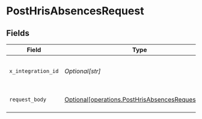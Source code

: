 # PostHrisAbsencesRequest


## Fields

| Field                                                                                                          | Type                                                                                                           | Required                                                                                                       | Description                                                                                                    |
| -------------------------------------------------------------------------------------------------------------- | -------------------------------------------------------------------------------------------------------------- | -------------------------------------------------------------------------------------------------------------- | -------------------------------------------------------------------------------------------------------------- |
| `x_integration_id`                                                                                             | *Optional[str]*                                                                                                | :heavy_check_mark:                                                                                             | ID of the integration you want to interact with.                                                               |
| `request_body`                                                                                                 | [Optional[operations.PostHrisAbsencesRequestBody]](undefined/models/operations/posthrisabsencesrequestbody.md) | :heavy_minus_sign:                                                                                             | POST /hris/absences request body                                                                               |